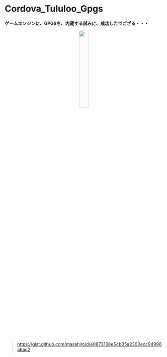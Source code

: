 # Cordova_Tululoo_Gpgs

__ゲームエンジンに、GPGSを、内蔵する試みに、成功したでござる・・・__

<center><img border="0" width="25%" height="25%" alt="" src="https://kanamesolutions.com/github_img/Screenshot_20210306-135906.png"></center>

> https://gist.github.com/masahiroid/e0673168e54b35a2300ecc94996abac2
